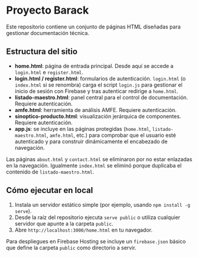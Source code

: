# Proyecto Barack

Este repositorio contiene un conjunto de páginas HTML diseñadas para gestionar documentación técnica.

## Estructura del sitio
- **home.html**: página de entrada principal. Desde aquí se accede a `login.html` e `register.html`.
- **login.html / register.html**: formularios de autenticación. `login.html` (o `index.html` si se renombra) carga el script `login.js` para gestionar el inicio de sesión con Firebase y tras autenticar redirige a `home.html`.
- **listado-maestro.html**: panel central para el control de documentación. Requiere autenticación.
- **amfe.html**: herramienta de análisis AMFE. Requiere autenticación.
- **sinoptico-producto.html**: visualización jerárquica de componentes. Requiere autenticación.
- **app.js**: se incluye en las páginas protegidas (`home.html`, `listado-maestro.html`, `amfe.html`, etc.) para comprobar que el usuario esté autenticado y para construir dinámicamente el encabezado de navegación.

Las páginas `about.html` y `contact.html` se eliminaron por no estar enlazadas en la navegación. Igualmente `index.html` se eliminó porque duplicaba el contenido de `listado-maestro.html`.

## Cómo ejecutar en local
1. Instala un servidor estático simple (por ejemplo, usando `npm install -g serve`).
2. Desde la raíz del repositorio ejecuta `serve public` o utiliza cualquier servidor que apunte a la carpeta `public`.
3. Abre `http://localhost:3000/home.html` en tu navegador.

Para despliegues en Firebase Hosting se incluye un `firebase.json` básico que define la carpeta `public` como directorio a servir.
